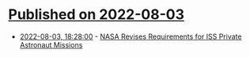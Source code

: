 # [Published on 2022-08-03](index.md)

* [2022-08-03, 18:28:00](https://soylentnews.org/article.pl?sid=22/08/02/1449221&from=rss) - [NASA Revises Requirements for ISS Private Astronaut Missions](https://soylentnews.org/article.pl?sid=22/08/02/1449221&from=rss)
